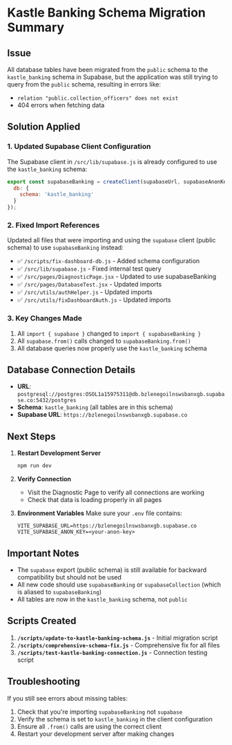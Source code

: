 # Kastle Banking Schema Migration Summary

## Issue
All database tables have been migrated from the `public` schema to the `kastle_banking` schema in Supabase, but the application was still trying to query from the `public` schema, resulting in errors like:
- `relation "public.collection_officers" does not exist`
- 404 errors when fetching data

## Solution Applied

### 1. Updated Supabase Client Configuration
The Supabase client in `/src/lib/supabase.js` is already configured to use the `kastle_banking` schema:

```javascript
export const supabaseBanking = createClient(supabaseUrl, supabaseAnonKey, {
  db: {
    schema: 'kastle_banking'
  }
});
```

### 2. Fixed Import References
Updated all files that were importing and using the `supabase` client (public schema) to use `supabaseBanking` instead:

- ✅ `/scripts/fix-dashboard-db.js` - Added schema configuration
- ✅ `/src/lib/supabase.js` - Fixed internal test query
- ✅ `/src/pages/DiagnosticPage.jsx` - Updated to use supabaseBanking
- ✅ `/src/pages/DatabaseTest.jsx` - Updated imports
- ✅ `/src/utils/authHelper.js` - Updated imports
- ✅ `/src/utils/fixDashboardAuth.js` - Updated imports

### 3. Key Changes Made
1. All `import { supabase }` changed to `import { supabaseBanking }`
2. All `supabase.from()` calls changed to `supabaseBanking.from()`
3. All database queries now properly use the `kastle_banking` schema

## Database Connection Details
- **URL**: `postgresql://postgres:OSOL1a15975311@db.bzlenegoilnswsbanxgb.supabase.co:5432/postgres`
- **Schema**: `kastle_banking` (all tables are in this schema)
- **Supabase URL**: `https://bzlenegoilnswsbanxgb.supabase.co`

## Next Steps

1. **Restart Development Server**
   ```bash
   npm run dev
   ```

2. **Verify Connection**
   - Visit the Diagnostic Page to verify all connections are working
   - Check that data is loading properly in all pages

3. **Environment Variables**
   Make sure your `.env` file contains:
   ```
   VITE_SUPABASE_URL=https://bzlenegoilnswsbanxgb.supabase.co
   VITE_SUPABASE_ANON_KEY=<your-anon-key>
   ```

## Important Notes

- The `supabase` export (public schema) is still available for backward compatibility but should not be used
- All new code should use `supabaseBanking` or `supabaseCollection` (which is aliased to `supabaseBanking`)
- All tables are now in the `kastle_banking` schema, not `public`

## Scripts Created

1. **`/scripts/update-to-kastle-banking-schema.js`** - Initial migration script
2. **`/scripts/comprehensive-schema-fix.js`** - Comprehensive fix for all files
3. **`/scripts/test-kastle-banking-connection.js`** - Connection testing script

## Troubleshooting

If you still see errors about missing tables:
1. Check that you're importing `supabaseBanking` not `supabase`
2. Verify the schema is set to `kastle_banking` in the client configuration
3. Ensure all `.from()` calls are using the correct client
4. Restart your development server after making changes